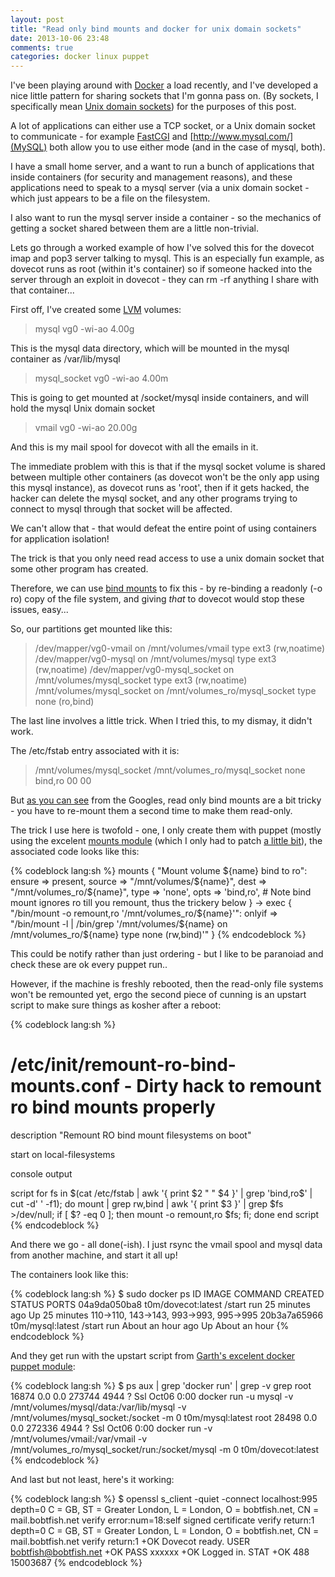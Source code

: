 ```yaml
---
layout: post
title: "Read only bind mounts and docker for unix domain sockets"
date: 2013-10-06 23:48
comments: true
categories: docker linux puppet
---
```


I've been playing around with [Docker](http://docker.io) a load recently, and I've developed a nice
little pattern for sharing sockets that I'm gonna pass on. (By sockets, I specifically
mean [Unix domain sockets](http://en.wikipedia.org/wiki/Unix_domain_socket)) for the purposes
of this post.

A lot of applications can either use a TCP socket, or a Unix domain socket to communicate - for
example [FastCGI](http://www.fastcgi.com/drupal/) and [http://www.mysql.com/](MySQL) both
allow you to use either mode (and in the case of mysql, both).

I have a small home server, and a want to run a bunch of applications that inside containers
(for security and management reasons), and these applications need to speak to a mysql server
(via a unix domain socket - which just appears to be a file on the filesystem.

I also want to run the mysql server inside a container - so the mechanics of getting a socket
shared between them are a little non-trivial.

Lets go through a worked example of how I've solved this for the dovecot imap and pop3 server
talking to mysql. This is an especially fun example, as dovecot runs as root (within it's container)
so if someone hacked into the server through an exploit in dovecot - they can rm -rf anything
I share with that container...

First off, I've created some [LVM](http://en.wikipedia.org/wiki/Logical_Volume_Manager_%28Linux%29) volumes:

>  mysql        vg0  -wi-ao   4.00g

This is the mysql data directory, which will be mounted in the mysql container as /var/lib/mysql

>  mysql_socket vg0  -wi-ao   4.00m

This is going to get mounted at /socket/mysql inside containers, and will hold the mysql Unix domain socket

>  vmail        vg0  -wi-ao  20.00g

And this is my mail spool for dovecot with all the emails in it.

The immediate problem with this is that if the mysql socket volume is shared between multiple other containers
(as dovecot won't be the only app using this mysql instance), as dovecot runs as 'root', then if it gets hacked,
the hacker can delete the mysql socket, and any other programs trying to connect to mysql through that
socket will be affected.

We can't allow that - that would defeat the entire point of using containers for application isolation!

The trick is that you only need read access to use a unix domain socket that some other program has created.

Therefore, we can use [bind mounts](http://docs.1h.com/Bind_mounts) to fix this - by re-binding a readonly
(-o ro) copy of the file system, and giving *that* to dovecot would stop these issues, easy...

So, our partitions get mounted like this:

> /dev/mapper/vg0-vmail on /mnt/volumes/vmail type ext3 (rw,noatime)
> /dev/mapper/vg0-mysql on /mnt/volumes/mysql type ext3 (rw,noatime)
> /dev/mapper/vg0-mysql_socket on /mnt/volumes/mysql_socket type ext3 (rw,noatime)
> /mnt/volumes/mysql_socket on /mnt/volumes_ro/mysql_socket type none (ro,bind)

The last line involves a little trick. When I tried this, to my dismay, it didn't work.

The /etc/fstab entry associated with it is:

> /mnt/volumes/mysql_socket /mnt/volumes_ro/mysql_socket    none    bind,ro 00 00

But [as you can see](https://www.google.co.uk/search?q=bind+mount+read+only) from the Googles,
read only bind mounts are a bit tricky - you have to re-mount them a second time to make them
read-only.

The trick I use here is twofold - one, I only create them with puppet (mostly using the excelent
[mounts module](https://forge.puppetlabs.com/AlexCline/mounts) (which I only had to patch [a little bit](https://github.com/bobtfish/puppet-mounts/commit/abe73f82064f01bccd45289eb4f4ce51353ca364)),
the associated code looks like this:

{% codeblock lang:sh %}
  mounts { "Mount volume ${name} bind to ro":
    ensure => present,
    source => "/mnt/volumes/${name}",
    dest   => "/mnt/volumes_ro/${name}",
    type   => 'none',
    opts   => 'bind,ro', # Note bind mount ignores ro till you remount, thus the trickery below
  }
  ->
  exec { "/bin/mount -o remount,ro '/mnt/volumes_ro/${name}'":
    onlyif => "/bin/mount -l | /bin/grep '/mnt/volumes/${name} on /mnt/volumes_ro/${name} type none (rw,bind)'"
  }
{% endcodeblock %}

This could be notify rather than just ordering - but I like to be paranoiad and check these are ok
every puppet run..

However, if the machine is freshly rebooted, then the read-only file systems won't be remounted yet, ergo
the second piece of cunning is an upstart script to make sure things as kosher after a reboot:

{% codeblock lang:sh %}
# /etc/init/remount-ro-bind-mounts.conf - Dirty hack to remount ro bind mounts properly

description "Remount RO bind mount filesystems on boot"

start on local-filesystems

console output

script
  for fs in $(cat /etc/fstab | awk '{ print $2 " " $4 }' | grep 'bind,ro$' | cut -d' ' -f1); do mount | grep rw,bind | awk '{ print $3 }' | grep $fs >/dev/null; if [ $? -eq 0 ]; then mount -o remount,ro $fs; fi; done
end script
{% endcodeblock %}

And there we go - all done(-ish). I just rsync the vmail spool and mysql data from another machine, and start it all up!

The containers look like this:

{% codeblock lang:sh %}
$ sudo docker ps
ID                  IMAGE                   COMMAND             CREATED             STATUS              PORTS
04a9da050ba8        t0m/dovecot:latest      /start run          25 minutes ago      Up 25 minutes       110->110, 143->143, 993->993, 995->995
20b3a7a65966        t0m/mysql:latest        /start run          About an hour ago   Up About an hour
{% endcodeblock %}

And they get run with the upstart script from [Garth's excelent docker puppet module](https://forge.puppetlabs.com/garethr/docker):

{% codeblock lang:sh %}
$ ps aux | grep 'docker run' | grep -v grep
root     16874  0.0  0.0 273744  4944 ?        Ssl  Oct06   0:00 docker run -u mysql -v /mnt/volumes/mysql/data:/var/lib/mysql -v /mnt/volumes/mysql_socket:/socket -m 0 t0m/mysql:latest
root     28498  0.0  0.0 272336  4944 ?        Ssl  Oct06   0:00 docker run -v /mnt/volumes/vmail:/var/vmail -v /mnt/volumes_ro/mysql_socket/run:/socket/mysql -m 0 t0m/dovecot:latest
{% endcodeblock %}

And last but not least, here's it working:

{% codeblock lang:sh %}
$ openssl s_client -quiet -connect localhost:995
depth=0 C = GB, ST = Greater London, L = London, O = bobtfish.net, CN = mail.bobtfish.net
verify error:num=18:self signed certificate
verify return:1
depth=0 C = GB, ST = Greater London, L = London, O = bobtfish.net, CN = mail.bobtfish.net
verify return:1
+OK Dovecot ready.
USER bobtfish@bobtfish.net
+OK
PASS xxxxxx
+OK Logged in.
STAT
+OK 488 15003687
{% endcodeblock %}
